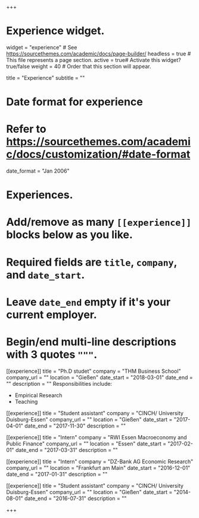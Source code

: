 +++
# Experience widget.
widget = "experience"  # See https://sourcethemes.com/academic/docs/page-builder/
headless = true  # This file represents a page section.
active = true# Activate this widget? true/false
weight = 40  # Order that this section will appear.

title = "Experience"
subtitle = ""

# Date format for experience
#   Refer to https://sourcethemes.com/academic/docs/customization/#date-format
date_format = "Jan 2006"

# Experiences.
#   Add/remove as many `[[experience]]` blocks below as you like.
#   Required fields are `title`, `company`, and `date_start`.
#   Leave `date_end` empty if it's your current employer.
#   Begin/end multi-line descriptions with 3 quotes `"""`.
[[experience]]
  title = "Ph.D studet"
  company = "THM Business School"
  company_url = ""
  location = "Gießen"
  date_start = "2018-03-01"
  date_end = ""
  description = ""
  Responsibilities include:

  * Empirical Research
  * Teaching

[[experience]]
  title = "Student assistant"
  company = "CINCH/ University Duisburg-Essen"
  company_url = ""
  location = "Gießen"
  date_start = "2017-04-01"
  date_end = "2017-11-30"
  description = ""

[[experience]]
  title = "Intern"
  company = "RWI Essen Macroeconomy and Public Finance"
  company_url = ""
  location = "Essen"
  date_start = "2017-02-01"
  date_end = "2017-03-31"
  description = ""

[[experience]]
  title = "Intern"
  company = "DZ-Bank AG Economic Research"
  company_url = ""
  location = "Frankfurt am Main"
  date_start = "2016-12-01"
  date_end = "2017-01-31"
  description = ""

[[experience]]
  title = "Student assistant"
  company = "CINCH/ University Duisburg-Essen"
  company_url = ""
  location = "Gießen"
  date_start = "2014-08-01"
  date_end = "2016-07-31"
  description = ""

+++
